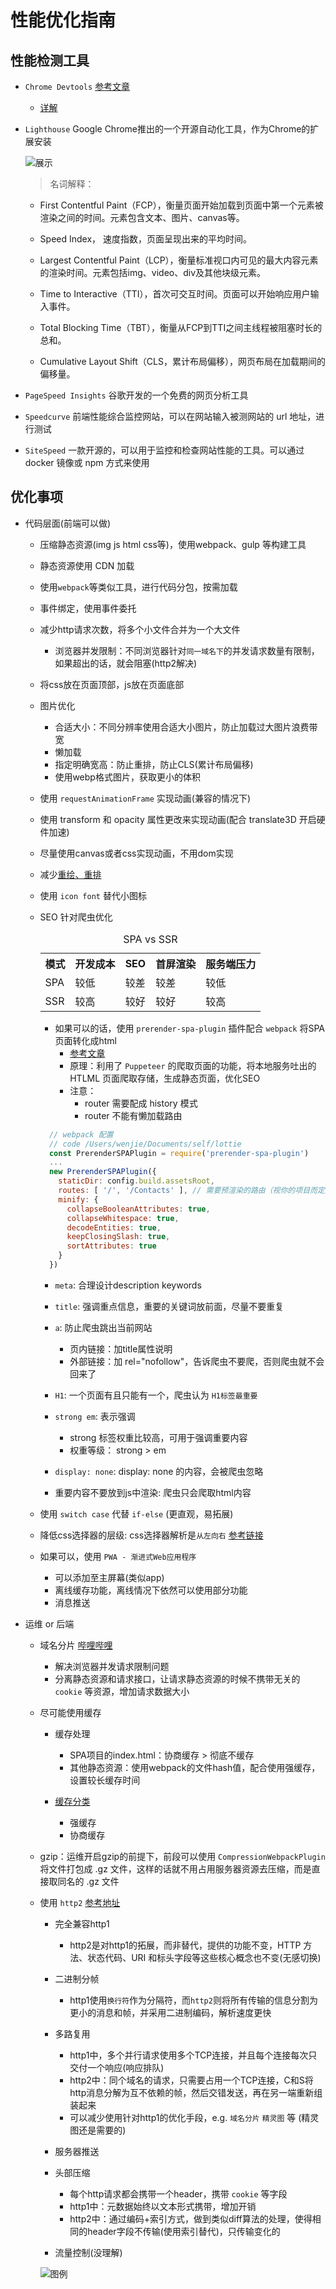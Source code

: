 # 性能优化指南

## 性能检测工具

+ `Chrome Devtools` [参考文章](https://juejin.cn/post/6844903961472974855)
  + [详解](./devtools.md)

+ `Lighthouse` Google Chrome推出的一个开源自动化工具，作为Chrome的扩展安装

  ![展示](./assets/lighthouse.png)

  > 名词解释：

  + First Contentful Paint（FCP），衡量页面开始加载到页面中第一个元素被渲染之间的时间。元素包含文本、图片、canvas等。

  + Speed Index， 速度指数，页面呈现出来的平均时间。

  + Largest Contentful Paint（LCP），衡量标准视口内可见的最大内容元素的渲染时间。元素包括img、video、div及其他块级元素。

  + Time to Interactive（TTI），首次可交互时间。页面可以开始响应用户输入事件。

  + Total Blocking Time（TBT），衡量从FCP到TTI之间主线程被阻塞时长的总和。

  + Cumulative Layout Shift（CLS，累计布局偏移），网页布局在加载期间的偏移量。

+ `PageSpeed Insights` 谷歌开发的一个免费的网页分析工具

+ `Speedcurve` 前端性能综合监控网站，可以在网站输入被测网站的 url 地址，进行测试

+ `SiteSpeed` 一款开源的，可以用于监控和检查网站性能的工具。可以通过 docker 镜像或 npm 方式来使用

## 优化事项

+ 代码层面(前端可以做)

  + 压缩静态资源(img js html css等)，使用webpack、gulp 等构建工具

  + 静态资源使用 CDN 加载

  + 使用`webpack`等类似工具，进行代码分包，按需加载

  + 事件绑定，使用事件委托

  + 减少http请求次数，将多个小文件合并为一个大文件
    + 浏览器并发限制：不同浏览器针对`同一域名下`的并发请求数量有限制，如果超出的话，就会阻塞(http2解决)

  + 将css放在页面顶部，js放在页面底部

  + 图片优化
    + 合适大小：不同分辨率使用合适大小图片，防止加载过大图片浪费带宽
    + 懒加载
    + 指定明确宽高：防止重排，防止CLS(累计布局偏移)
    + 使用webp格式图片，获取更小的体积

  + 使用 `requestAnimationFrame` 实现动画(兼容的情况下)

  + 使用 transform 和 opacity 属性更改来实现动画(配合 translate3D 开启硬件加速)

  + 尽量使用canvas或者css实现动画，不用dom实现

  + 减少[重绘、重排](./repaint-reflow.md)

  + 使用 `icon font` 替代小图标

  + SEO 针对爬虫优化
    <table>
      <caption>SPA vs SSR</caption>
      <tr>
        <th>模式</th>
        <th>开发成本</th>
        <th>SEO</th>
        <th>首屏渲染</th>
        <th>服务端压力</th>
      </tr>
      <tr>
        <td>SPA</td>
        <td>较低</td>
        <td>较差</td>
        <td>较差</td>
        <td>较低</td>
      </tr>
      <tr>
        <td>SSR</td>
        <td>较高</td>
        <td>较好</td>
        <td>较好</td>
        <td>较高</td>
      </tr>
    </table>

    + 如果可以的话，使用 `prerender-spa-plugin` 插件配合 `webpack` 将SPA页面转化成html
      + [参考文章](https://juejin.cn/post/6844903687580549128)
      + 原理：利用了 `Puppeteer` 的爬取页面的功能，将本地服务吐出的 HTLML 页面爬取存储，生成静态页面，优化SEO
      + 注意：
        + router 需要配成 history 模式
        + router 不能有懒加载路由

    ```js
      // webpack 配置
      // code /Users/wenjie/Documents/self/lottie
      const PrerenderSPAPlugin = require('prerender-spa-plugin')
      ...
      new PrerenderSPAPlugin({
        staticDir: config.build.assetsRoot,
        routes: [ '/', '/Contacts' ], // 需要预渲染的路由（视你的项目而定）
        minify: {
          collapseBooleanAttributes: true,
          collapseWhitespace: true,
          decodeEntities: true,
          keepClosingSlash: true,
          sortAttributes: true
        }
      })
    ```

    + `meta`: 合理设计description keywords

    + `title`: 强调重点信息，重要的关键词放前面，尽量不要重复

    + `a`: 防止爬虫跳出当前网站
      + 页内链接：加title属性说明
      + 外部链接：加 rel="nofollow"，告诉爬虫不要爬，否则爬虫就不会回来了

    + `H1`: 一个页面有且只能有一个，爬虫认为 `H1标签最重要`

    + `strong em`: 表示强调
      + strong 标签权重比较高，可用于强调重要内容
      + 权重等级： strong > em

    + `display: none`: display: none 的内容，会被爬虫忽略

    + 重要内容不要放到js中渲染: 爬虫只会爬取html内容

  + 使用 `switch case` 代替 `if-else` (更直观，易拓展)

  + 降低css选择器的层级: css选择器解析是`从左向右` [参考链接](https://juejin.cn/post/6844903512447401991)

  + 如果可以，使用 `PWA - 渐进式Web应用程序`
    + 可以添加至主屏幕(类似app)
    + 离线缓存功能，离线情况下依然可以使用部分功能
    + 消息推送

+ 运维 or 后端
  + 域名分片 [哔哩哔哩](https://t.bilibili.com/?spm_id_from=333.851.b_696e7465726e6174696f6e616c486561646572.30)
    + 解决浏览器并发请求限制问题
    + 分离静态资源和请求接口，让请求静态资源的时候不携带无关的 `cookie` 等资源，增加请求数据大小

  + 尽可能使用缓存
    + 缓存处理
      + SPA项目的index.html：协商缓存 > 彻底不缓存
      + 其他静态资源：使用webpack的文件hash值，配合使用强缓存，设置较长缓存时间

    + [缓存分类](./cache.md)
      + 强缓存
      + 协商缓存

  + gzip：运维开启gzip的前提下，前段可以使用 `CompressionWebpackPlugin` 将文件打包成 .gz 文件，这样的话就不用占用服务器资源去压缩，而是直接取同名的 .gz 文件

  + 使用 `http2` [参考地址](https://developers.google.com/web/fundamentals/performance/http2?hl=zh-cn)
    + 完全兼容http1
      + http2是对http1的拓展，而非替代，提供的功能不变，HTTP 方法、状态代码、URI 和标头字段等这些核心概念也不变(无感切换)

    + 二进制分帧
      + http1使用`换行符`作为分隔符，而`http2`则将所有传输的信息分割为更小的消息和帧，并采用二进制编码，解析速度更快

    + 多路复用
      + http1中，多个并行请求使用多个TCP连接，并且每个连接每次只交付一个响应(响应排队)
      + http2中：同个域名的请求，只需要占用一个TCP连接，C和S将http消息分解为互不依赖的帧，然后交错发送，再在另一端重新组装起来
      + 可以减少使用针对http1的优化手段，e.g. `域名分片` `精灵图` 等 (精灵图还是需要的)

    + 服务器推送

    + 头部压缩
      + 每个http请求都会携带一个header，携带 `cookie` 等字段
      + http1中：元数据始终以文本形式携带，增加开销
      + http2中：通过编码+索引方式，做到类似diff算法的处理，使得相同的header字段不传输(使用索引替代)，只传输变化的

    + 流量控制(没理解)

    ![图例](./assets/header.png)
